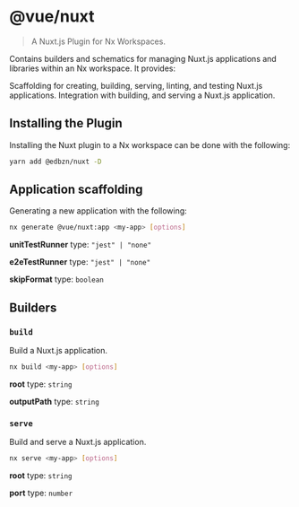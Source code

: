 # @vue/nuxt

> A Nuxt.js Plugin for Nx Workspaces.

Contains builders and schematics for managing Nuxt.js applications and libraries within an Nx workspace. It provides:

Scaffolding for creating, building, serving, linting, and testing Nuxt.js applications.
Integration with building, and serving a Nuxt.js application.

## Installing the Plugin

Installing the Nuxt plugin to a Nx workspace can be done with the following:

```bash
yarn add @edbzn/nuxt -D
```

## Application scaffolding

Generating a new application with the following:

```bash
nx generate @vue/nuxt:app <my-app> [options]
```

**unitTestRunner** type: `"jest" | "none"`

**e2eTestRunner** type: `"jest" | "none"`

**skipFormat** type: `boolean`

## Builders

### `build`

Build a Nuxt.js application.

```bash
nx build <my-app> [options]
```

**root** type: `string`

**outputPath** type: `string`

### `serve`

Build and serve a Nuxt.js application.

```bash
nx serve <my-app> [options]
```

**root** type: `string`

**port** type: `number`
